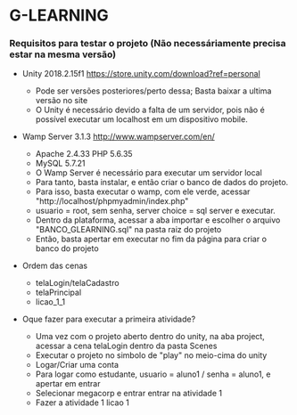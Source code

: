 # G-LEARNING
 
 <h3>Requisitos para testar o projeto (Não necessáriamente precisa estar na mesma versão)</h3>
 
  - Unity 2018.2.15f1  https://store.unity.com/download?ref=personal
    - Pode ser versões posteriores/perto dessa; Basta baixar a ultima versão no site
    - O Unity é necessário devido a falta de um servidor, pois não é possível executar um localhost em um dispositivo mobile.
    
  - Wamp Server 3.1.3 http://www.wampserver.com/en/
    - Apache 2.4.33 PHP 5.6.35
    - MySQL 5.7.21
    - O Wamp Server é necessário para executar um servidor local
    - Para tanto, basta instalar, e então criar o banco de dados do projeto.
    - Para isso, basta executar o wamp, com ele verde, acessar "http://localhost/phpmyadmin/index.php"
    - usuario = root, sem senha, server choice = sql server e executar. 
    - Dentro da plataforma, acessar a aba importar e escolher o arquivo "BANCO_GLEARNING.sql" na pasta raiz do projeto
    - Então, basta apertar em executar no fim da página para criar o banco do projeto
    
  - Ordem das cenas
    - telaLogin/telaCadastro
    - telaPrincipal
    - licao_1_1
    
  - Oque fazer para executar a primeira atividade?
    - Uma vez com o projeto aberto dentro do unity, na aba project, acessar a cena telaLogin dentro da pasta Scenes
    - Executar o projeto no simbolo de "play" no meio-cima do unity
    - Logar/Criar uma conta
    - Para logar como estudante, usuario = aluno1 / senha = aluno1, e apertar em entrar
    - Selecionar megacorp e entrar entrar na atividade 1
    - Fazer a atividade 1 licao 1
     
  <!-- - Conclusões finais
    - Devido ao tempo de perdemos com o tumulto de entrada e saida de participantes, acabamos não conseguindo entregar tudo o que queriamos, mas é fato que isso será desenvolvido. Todos os envolvidos estãos muito determinados e animados com esse projeto.
    - O proxímo passo é terminar as atividades fixas das lições, para então desenvolver as atividades que o professor poderá passar, e finalmente os cosméticos e afins. -->
